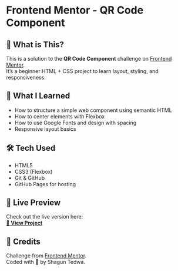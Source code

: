 # Frontend Mentor - QR Code Component
## 📌 What is This?

This is a solution to the **QR Code Component** challenge on [Frontend Mentor](https://www.frontendmentor.io/challenges/qr-code-component-iux_sIO_H).  
It’s a beginner HTML + CSS project to learn layout, styling, and responsiveness.

## 🧠 What I Learned

- How to structure a simple web component using semantic HTML
- How to center elements with Flexbox
- How to use Google Fonts and design with spacing
- Responsive layout basics

## 🛠 Tech Used

- HTML5
- CSS3 (Flexbox)
- Git & GitHub
- GitHub Pages for hosting

## 🚀 Live Preview

Check out the live version here:  
**[🔗 View Project](https://Shaguntedwa.github.io/qr-code-component/)**

## 💌 Credits

Challenge from [Frontend Mentor](https://www.frontendmentor.io/).  
Coded with 💖 by Shagun Tedwa.

